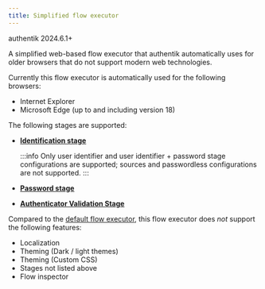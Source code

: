 ```yaml
---
title: Simplified flow executor
---
```


<span class="badge badge--info">authentik 2024.6.1+</span>

A simplified web-based flow executor that authentik automatically uses for older browsers that do not support modern web technologies.

Currently this flow executor is automatically used for the following browsers:

-   Internet Explorer
-   Microsoft Edge (up to and including version 18)

The following stages are supported:

-   [**Identification stage**](../stages/identification/)

    :::info
    Only user identifier and user identifier + password stage configurations are supported; sources and passwordless configurations are not supported.
    :::

-   [**Password stage**](../stages/password/)
-   [**Authenticator Validation Stage**](../stages/authenticator_validate/)

Compared to the [default flow executor](./if-flow.md), this flow executor does _not_ support the following features:

-   Localization
-   Theming (Dark / light themes)
-   Theming (Custom CSS)
-   Stages not listed above
-   Flow inspector
